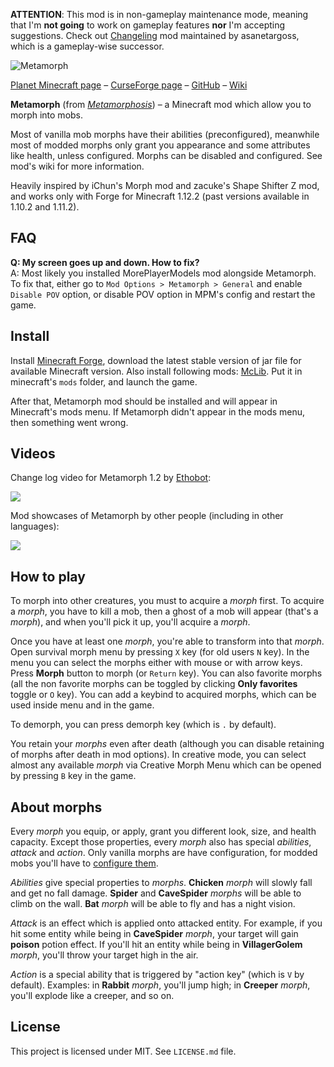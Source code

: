 **ATTENTION**: This mod is in non-gameplay maintenance mode, meaning that I'm **not going** to work on gameplay features **nor** I'm accepting suggestions. Check out [Changeling](https://www.curseforge.com/minecraft/mc-mods/changeling) mod maintained by asanetargoss, which is a gameplay-wise successor. 

![Metamorph](http://i.imgur.com/gbHB5iQ.png)

[Planet Minecraft page](http://www.planetminecraft.com/mod/metamorph/) – [CurseForge page](https://www.curseforge.com/minecraft/mc-mods/metamorph) – [GitHub](https://github.com/mchorse/metamorph) – [Wiki](https://github.com/mchorse/metamorph/wiki) 

**Metamorph** (from *[Metamorphosis](https://en.wikipedia.org/wiki/Metamorphosis)*) – a Minecraft mod which allow you to morph into mobs. 

Most of vanilla mob morphs have their abilities (preconfigured), meanwhile most of modded morphs only grant you appearance and some attributes like health, unless configured. Morphs can be disabled and configured. See mod's wiki for more information.

Heavily inspired by iChun's Morph mod and zacuke's Shape Shifter Z mod, and works only with Forge for Minecraft 1.12.2 (past versions available in 1.10.2 and 1.11.2).

## FAQ

**Q: My screen goes up and down. How to fix?**  
A: Most likely you installed MorePlayerModels mod alongside Metamorph. To fix that, either go to `Mod Options > Metamorph > General` and enable `Disable POV` option, or disable POV option in MPM's config and restart the game.

## Install

Install [Minecraft Forge](http://files.minecraftforge.net/), download the latest stable version of jar file for available Minecraft version. Also install following mods: [McLib](https://www.curseforge.com/minecraft/mc-mods/mchorses-mclib). Put it in minecraft's `mods` folder, and launch the game.

After that, Metamorph mod should be installed and will appear in Minecraft's mods menu. If Metamorph didn't appear in the mods menu, then something went wrong. 

## Videos

Change log video for Metamorph 1.2 by [Ethobot](https://www.youtube.com/channel/UCzrlI6MuQz0IzprmuUZb8-Q):

<a href="https://youtu.be/b9WbQa0goUQ"><img src="https://img.youtube.com/vi/b9WbQa0goUQ/0.jpg"></a> 

Mod showcases of Metamorph by other people (including in other languages):

<a href="https://youtu.be/D3oScOrqU1U?list=PL6UPd2Tj65nHV_xy6zypT58IgZ73IH-2K"><img src="https://img.youtube.com/vi/D3oScOrqU1U/0.jpg"></a> 

## How to play

To morph into other creatures, you must to acquire a *morph* first. To acquire a *morph*, you have to kill a mob, then a ghost of a mob will appear (that's a *morph*), and when you'll pick it up, you'll acquire a *morph*.

Once you have at least one *morph*, you're able to transform into that *morph*. Open survival morph menu by pressing `X` key (for old users `N` key). In the menu you can select the morphs either with mouse or with arrow keys. Press **Morph** button to morph (or `Return` key). You can also favorite morphs (all the non favorite morphs can be toggled by clicking **Only favorites** toggle or `O` key). You can add a keybind to acquired morphs, which can be used inside menu and in the game.

To demorph, you can press demorph key (which is `.` by default).

You retain your *morphs* even after death (although you can disable retaining of morphs after death in mod options). In creative mode, you can select almost any available *morph* via Creative Morph Menu which can be opened by pressing `B` key in the game. 

## About morphs

Every *morph* you equip, or apply, grant you different look, size, and health capacity. Except those properties, every *morph* also has special *abilities*, *attack* and *action*. Only vanilla morphs are have configuration, for modded mobs you'll have to [configure them](https://github.com/mchorse/metamorph/wiki/Configuring-Morphs).

*Abilities* give special properties to *morphs*. **Chicken** *morph* will slowly fall and get no fall damage. **Spider** and **CaveSpider** *morphs* will be able to climb on the wall. **Bat** *morph* will be able to fly and has a night vision.

*Attack* is an effect which is applied onto attacked entity. For example, if you hit some entity while being in **CaveSpider** *morph*, your target will gain **poison** potion effect. If you'll hit an entity while being in **VillagerGolem** *morph*, you'll throw your target high in the air.

*Action* is a special ability that is triggered by "action key" (which is `V` by default). Examples: in **Rabbit** *morph*, you'll jump high; in **Creeper** *morph*, you'll explode like a creeper, and so on.

## License

This project is licensed under MIT. See `LICENSE.md` file.